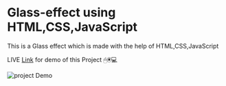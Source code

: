 # Glass-effect using HTML,CSS,JavaScript
This is a Glass effect which is made with the help of HTML,CSS,JavaScript 


LIVE [Link](https://iamskedy.github.io/glass-effect/) for demo of this Project 
🖱🖲💻



![project Demo](https://user-images.githubusercontent.com/95680495/158101344-5cb73f14-c47b-4164-b8d7-2c1a527e46b2.gif)



  
